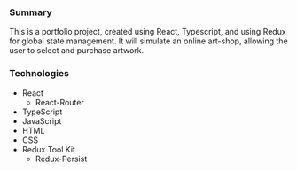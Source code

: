 ### Summary  
This is a portfolio project, created using React, Typescript, and using Redux for global state management. It will simulate an online art-shop, allowing the user to select and purchase artwork.
  
### Technologies  
* React  
  - React-Router  
* TypeScript  
* JavaScript  
* HTML  
* CSS  
* Redux Tool Kit  
  - Redux-Persist  
